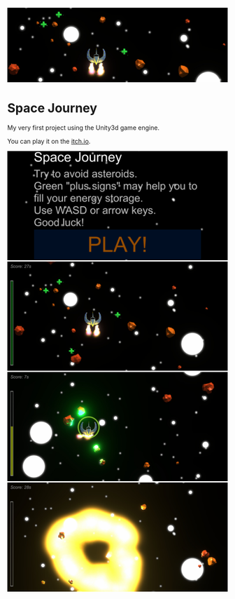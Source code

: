![Banner](Screenshots/Banner.jpg)

# Space Journey

My very first project using the Unity3d game engine.

You can play it on the [itch.io](https://snma.itch.io/spacejourney).

![Greetings](Screenshots/Greetings.jpg)
![Gameplay](Screenshots/Gameplay1.jpg)
![Collision](Screenshots/Collision.jpg)
![Explosion](Screenshots/Explosion.jpg)
